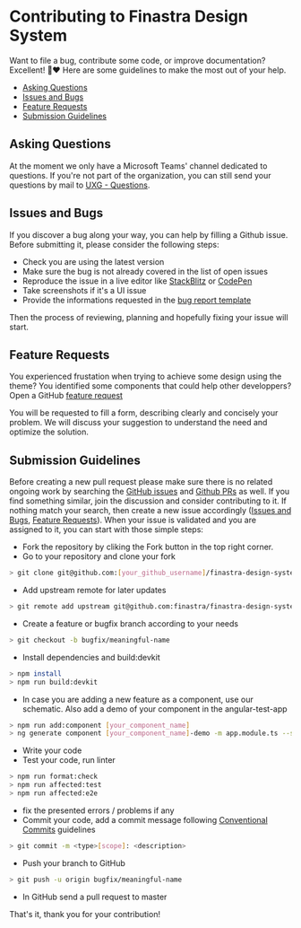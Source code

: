 # Contributing to Finastra Design System

Want to file a bug, contribute some code, or improve documentation? Excellent! 🤗❤️
Here are some guidelines to make the most out of your help.

- [Asking Questions](#questions)
- [Issues and Bugs](#issues)
- [Feature Requests](#features)
- [Submission Guidelines](#submit)

## <a name="questions"></a> Asking Questions

At the moment we only have a Microsoft Teams' channel dedicated to questions. If you're not part of the organization, you can still send your questions by mail to [UXG - Questions](206630c8.finastra.com@emea.teams.ms).

## <a name="issues"></a> Issues and Bugs

If you discover a bug along your way, you can help by filling a Github issue.
Before submitting it, please consider the following steps:

- Check you are using the latest version
- Make sure the bug is not already covered in the list of open issues
- Reproduce the issue in a live editor like [StackBlitz](https://stackblitz.com/) or [CodePen](https://codepen.io/)
- Take screenshots if it's a UI issue
- Provide the informations requested in the [bug report template](https://github.com/finastra/finastra-design-system/issues/new?template=bug_report.md)

Then the process of reviewing, planning and hopefully fixing your issue will start.

## <a name="features"></a> Feature Requests

You experienced frustation when trying to achieve some design using the theme?
You identified some components that could help other developpers?
Open a GitHub [feature request](https://github.com/finastra/finastra-design-system/issues/new?template=feature_request.md)

You will be requested to fill a form, describing clearly and concisely your problem. We will discuss your suggestion to understand the need and optimize the solution.

## <a name="submit"></a> Submission Guidelines

Before creating a new pull request please make sure there is no related ongoing work by searching the [GitHub issues](https://github.com/finastra/finastra-design-system/issues) and [Github PRs](https://github.com/finastra/finastra-design-system/pulls) as well.
If you find something similar, join the discussion and consider contributing to it.
If nothing match your search, then create a new issue accordingly ([Issues and Bugs](#issues), [Feature Requests](#features)).
When your issue is validated and you are assigned to it, you can start with those simple steps:

- Fork the repository by cliking the Fork button in the top right corner.
- Go to your repository and clone your fork

```sh
> git clone git@github.com:[your_github_username]/finastra-design-system.git
```

- Add upstream remote for later updates

```sh
> git remote add upstream git@github.com:finastra/finastra-design-system.git
```

- Create a feature or bugfix branch according to your needs

```sh
> git checkout -b bugfix/meaningful-name
```

- Install dependencies and build:devkit

```sh
> npm install
> npm run build:devkit
```

- In case you are adding a new feature as a component, use our schematic. Also add a demo of your component in the angular-test-app

```sh
> npm run add:component [your_component_name]
> ng generate component [your_component_name]-demo -m app.module.ts --style=scss
```

- Write your code
- Test your code, run linter

```sh
> npm run format:check
> npm run affected:test
> npm run affected:e2e
```

- fix the presented errors / problems if any
- Commit your code, add a commit message following [Conventional Commits](https://www.conventionalcommits.org/en/v1.0.0-beta.4/) guidelines

```sh
> git commit -m <type>[scope]: <description>
```

- Push your branch to GitHub

```sh
> git push -u origin bugfix/meaningful-name
```

- In GitHub send a pull request to master

That's it, thank you for your contribution!
